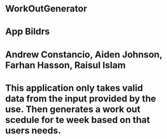 # WorkOutGenerator
# App Bildrs
# Andrew Constancio, Aiden Johnson, Farhan Hasson, Raisul Islam
# This application only takes valid data from the input provided by the use. Then generates a work out scedule for te week based on that users needs. 
